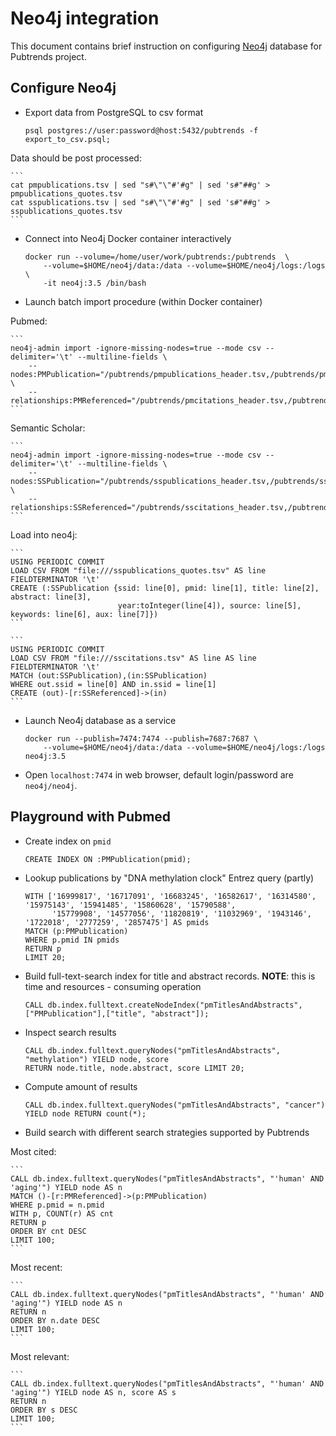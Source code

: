 Neo4j integration
=================
This document contains brief instruction on configuring [Neo4j](https://neo4j.com/product/?ref=home-banner) database for Pubtrends project.

Configure Neo4j
---------------

* Export data from PostgreSQL to csv format

    ```
    psql postgres://user:password@host:5432/pubtrends -f export_to_csv.psql;

    ```
  
Data should be post processed:
    
    ```
    cat pmpublications.tsv | sed "s#\"\"#'#g" | sed 's#"##g' > pmpublications_quotes.tsv
    cat sspublications.tsv | sed "s#\"\"#'#g" | sed 's#"##g' > sspublications_quotes.tsv
    ```  

* Connect into Neo4j Docker container interactively 

    ```
    docker run --volume=/home/user/work/pubtrends:/pubtrends  \
        --volume=$HOME/neo4j/data:/data --volume=$HOME/neo4j/logs:/logs \
        -it neo4j:3.5 /bin/bash
    ```
    
* Launch batch import procedure (within Docker container)

Pubmed:

    ```
    neo4j-admin import -ignore-missing-nodes=true --mode csv --delimiter='\t' --multiline-fields \
        --nodes:PMPublication="/pubtrends/pmpublications_header.tsv,/pubtrends/pmpublications.tsv" \
        --relationships:PMReferenced="/pubtrends/pmcitations_header.tsv,/pubtrends/pmcitations.tsv"
    ```
  
Semantic Scholar:

    ```
    neo4j-admin import -ignore-missing-nodes=true --mode csv --delimiter='\t' --multiline-fields \
        --nodes:SSPublication="/pubtrends/sspublications_header.tsv,/pubtrends/sspublications.tsv" \
        --relationships:SSReferenced="/pubtrends/sscitations_header.tsv,/pubtrends/sscitations.tsv"
    ```
Load into neo4j:

    ```
    USING PERIODIC COMMIT
    LOAD CSV FROM "file:///sspublications_quotes.tsv" AS line FIELDTERMINATOR '\t'
    CREATE (:SSPublication {ssid: line[0], pmid: line[1], title: line[2], abstract: line[3], 
                            year:toInteger(line[4]), source: line[5], keywords: line[6], aux: line[7]})
    ```
    
    ```
    USING PERIODIC COMMIT
    LOAD CSV FROM "file:///sscitations.tsv" AS line AS line FIELDTERMINATOR '\t'
    MATCH (out:SSPublication),(in:SSPublication)
    WHERE out.ssid = line[0] AND in.ssid = line[1]
    CREATE (out)-[r:SSReferenced]->(in)
    ```
    
* Launch Neo4j database as a service
    
    ```
    docker run --publish=7474:7474 --publish=7687:7687 \
        --volume=$HOME/neo4j/data:/data --volume=$HOME/neo4j/logs:/logs neo4j:3.5
    ```

* Open `localhost:7474` in web browser, default login/password are `neo4j/neo4j`.


Playground with Pubmed
----------------------

* Create index on `pmid`

    ```
    CREATE INDEX ON :PMPublication(pmid);
    ```

* Lookup publications by "DNA methylation clock" Entrez query (partly) 
    
    ```
    WITH ['16999817', '16717091', '16683245', '16582617', '16314580', '15975143', '15941485', '15860628', '15790588', 
          '15779908', '14577056', '11820819', '11032969', '1943146', '1722018', '2777259', '2857475'] AS pmids 
    MATCH (p:PMPublication) 
    WHERE p.pmid IN pmids 
    RETURN p
    LIMIT 20;
    ```

* Build full-text-search index for title and abstract records. **NOTE**: this is time and resources - consuming operation

    ```
    CALL db.index.fulltext.createNodeIndex("pmTitlesAndAbstracts",["PMPublication"],["title", "abstract"]);
    ```

* Inspect search results

    ```
    CALL db.index.fulltext.queryNodes("pmTitlesAndAbstracts", "methylation") YIELD node, score 
    RETURN node.title, node.abstract, score LIMIT 20;
    ```

* Compute amount of results
    ```
    CALL db.index.fulltext.queryNodes("pmTitlesAndAbstracts", "cancer") YIELD node RETURN count(*);
    ```

* Build search with different search strategies supported by Pubtrends

Most cited:

    ```
    CALL db.index.fulltext.queryNodes("pmTitlesAndAbstracts", "'human' AND 'aging'") YIELD node AS n
    MATCH ()-[r:PMReferenced]->(p:PMPublication) 
    WHERE p.pmid = n.pmid 
    WITH p, COUNT(r) AS cnt 
    RETURN p 
    ORDER BY cnt DESC 
    LIMIT 100;
    ```

Most recent:

    ```
    CALL db.index.fulltext.queryNodes("pmTitlesAndAbstracts", "'human' AND 'aging'") YIELD node AS n
    RETURN n 
    ORDER BY n.date DESC 
    LIMIT 100;
    ```
    
Most relevant:

    ```
    CALL db.index.fulltext.queryNodes("pmTitlesAndAbstracts", "'human' AND 'aging'") YIELD node AS n, score AS s
    RETURN n 
    ORDER BY s DESC 
    LIMIT 100;
    ```